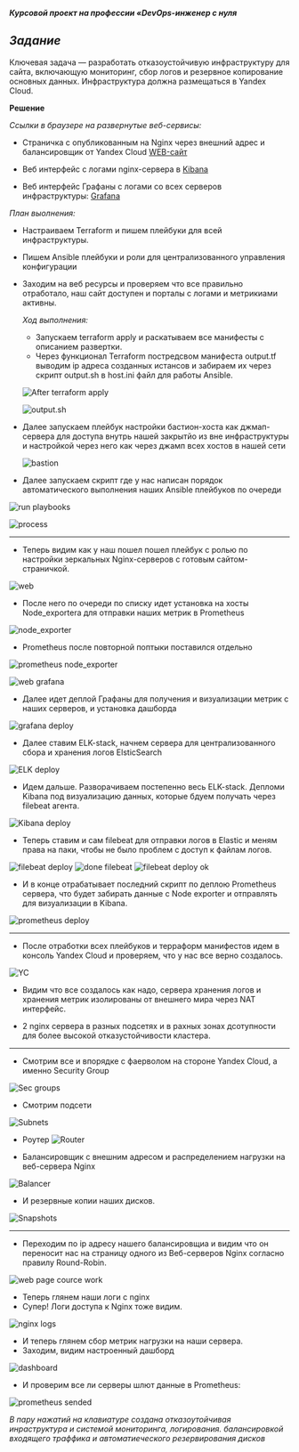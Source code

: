 ***Курсовой проект на профессии «DevOps-инженер с нуля***

*Задание*
----
Ключевая задача — разработать отказоустойчивую инфраструктуру для сайта, включающую мониторинг, сбор логов и резервное копирование основных данных. Инфраструктура должна размещаться в Yandex Cloud.

**Решение**

*Ссылки в браузере на развернутые веб-сервисы:*
- Страничка с опубликованным на Nginx через внешний адрес и балансировщик от Yandex Cloud [WEB-сайт](http://158.160.137.9/)
- Веб интерфейс с логами nginx-сервера в [Kibana](http://158.160.96.134:5601/app/discover#/?_g=(filters:!(),refreshInterval:(pause:!t,value:0),time:(from:now-15m,to:now))&_a=(columns:!(),filters:!(),index:dba56bd0-3611-11ef-8806-290a3ef9f9f8,interval:auto,query:(language:kuery,query:''),sort:!(!('@timestamp',desc))))

- Веб интерфейс Графаны с логами со всех серверов инфраструктуры: [Grafana](http://158.160.47.100:3000/explore?orgId=1&left=%7B%22datasource%22:%22PBFA97CFB590B2093%22,%22queries%22:%5B%7B%22refId%22:%22A%22,%22datasource%22:%7B%22type%22:%22prometheus%22,%22uid%22:%22PBFA97CFB590B2093%22%7D,%22editorMode%22:%22builder%22,%22expr%22:%22node_exporter_build_info%7Bgoversion%3D%5C%22go1.18.1%5C%22%7D%22,%22legendFormat%22:%22__auto%22,%22range%22:true,%22instant%22:true%7D%5D,%22range%22:%7B%22from%22:%22now-5m%22,%22to%22:%22now%22%7D%7D)

*План выолнения:*  


- Настраиваем Terraform и пишем плейбуки для всей инфраструктуры.
- Пишем Ansible плейбуки и роли для централизованного управления конфигурации
- Заходим на веб ресурсы и проверяем что все правильно отработало, наш сайт доступен и порталы с логами и метрикиами активны.

  *Ход выполнения:*

  - Запускаем terraform apply и раскатываем все манифесты с описанием развертки.
  - Через функционал Terraform постредсвом манифеста output.tf выводим ip адреса созданных истансов и забираем их через скрипт output.sh в host.ini файл для работы Ansible.
  
   ![After terraform apply](https://github.com/sash3939/Cource_work/assets/156709540/0545bbf8-a749-4ac2-985d-74abee5fa630)

   ![output.sh](https://github.com/sash3939/Cource_work/assets/156709540/9a16ffcd-eda3-4242-aaa1-53d86acef97b)


  
- Далее запускаем плейбук настройки бастион-хоста как джмап-сервера для доступа внутрь нашей закрытйо из вне инфраструктуры и настройкой через него как через джамп всех хостов в нашей сети

  ![bastion](https://github.com/sash3939/Cource_work/assets/156709540/70684e53-56c5-4e9e-bb8a-1a892a10f87b)



 - Далее запускаем скрипт где у нас написан порядок автоматического выполнения наших Ansible плейбуков по очереди

  ![run playbooks](https://github.com/sash3939/Cource_work/assets/156709540/b76ff9bf-aea2-48c1-9a32-66ec08815a81)

  ![process](https://github.com/sash3939/Cource_work/assets/156709540/75331a68-371b-45db-b97a-8821a6dc4c96)

-----

  - Теперь видим как у наш пошел пошел плейбук с ролью по настройки зеркальных Nginx-серверов с готовым сайтом-страничкой.

  ![web](https://github.com/sash3939/Cource_work/assets/156709540/57fb1ec8-a5ff-458f-a9a4-db36908a2b5a)


  - После него по очереди по списку идет установка на хосты Node_exportera для отправки наших метрик в Prometheus

   ![node_exporter](https://github.com/sash3939/Cource_work/assets/156709540/c120ce9e-e0b8-498c-b45e-8bef854270bd)

  - Prometheus после повторной поптыки поставился отдельно

   ![prometheus node_exporter](https://github.com/sash3939/Cource_work/assets/156709540/09c35d25-4883-4419-922d-2bcee7ff3fa5)

   ![web grafana](https://github.com/sash3939/Cource_work/assets/156709540/0383b749-693d-4aad-b3a9-0e0f6caf3fb0)


  - Далее идет деплой Графаны для получения и визуализации метрик с наших серверов, и установка дашборда

   ![grafana deploy](https://github.com/sash3939/Cource_work/assets/156709540/6c949455-5ae0-4ad4-bdb3-d1e29e36a7f6)


  - Далее ставим ELK-stack, начнем сервера для централизованного сбора и хранения логов ElsticSearch

   ![ELK deploy](https://github.com/sash3939/Cource_work/assets/156709540/a925a8f4-3dea-43fd-a55e-f685fd7a7de4)


 - Идем дальше. Разворачиваем постепенно весь ELK-stack. Депломи Kibana под визуализацию данных, которые бдуем получать через filebeat агента.

![Kibana deploy](https://github.com/sash3939/Cource_work/assets/156709540/504dd92c-3e43-47a0-98a8-380c6f2a15e4)

  
- Теперь ставим и сам filebeat для отправки логов в Elastic и меням права на паки, чтобы не было проблем с доступ к файлам логов.

![filebeat deploy](https://github.com/sash3939/Cource_work/assets/156709540/fd89f50b-5da7-48e0-b210-3a879ba72e9f)
![done filebeat](https://github.com/sash3939/Cource_work/assets/156709540/124bbd0b-7b93-48b0-b3c4-867123171af9)
![filebeat deploy ok](https://github.com/sash3939/Cource_work/assets/156709540/4250a0d0-b516-4fd8-818e-72affd1830b3)


- И в конце отрабатывает последний скрипт по деплою Prometheus сервера, что будет забирать данные с Node exporter и отправлять для визуализации в Kibana.

![prometheus deploy](https://github.com/sash3939/Cource_work/assets/156709540/13be12bd-5b72-4c50-a3e1-5377ca8f1bb7)

----

- После отработки всех плейбуков и терраформ манифестов идем в консоль Yandex Cloud и проверяем, что у нас все верно создалось.

![YC](https://github.com/sash3939/Cource_work/assets/156709540/fe2a22bf-9148-4d4d-8811-2ce4dad70055)

- Видим что все создалось как надо, сервера хранения логов и хранения метрик изолированы от внешнего мира через NAT интерфейс.

- 2 nginx сервера в разных подсетях и в рахных зонах дсотупности для более высокой отказустойчивости кластера.

-------

- Смотрим все и впорядке с фаерволом на стороне Yandex Cloud, а именно Security Group

![Sec groups](https://github.com/sash3939/Cource_work/assets/156709540/8673fb5d-f298-420d-a44b-3785a5316310)

  
- Смотрим подсети

![Subnets](https://github.com/sash3939/Cource_work/assets/156709540/685ca5e1-e8ac-419f-8cc0-cc03212fa43d)


- Роутер
 ![Router](https://github.com/sash3939/Cource_work/assets/156709540/58207dc9-a96f-4138-a1e6-5439add3141e)


- Балансировщик с внешним адресом и распределением нагрузки на веб-сервера Nginx

 ![Balancer](https://github.com/sash3939/Cource_work/assets/156709540/b38826e6-ab8f-4916-a115-cbd407066cef)


- И резервные копии наших дисков.

![Snapshots](https://github.com/sash3939/Cource_work/assets/156709540/70399f6e-67c2-47c7-bf89-ac752a6b1bdc)

----

- Переходим по ip адресу нашего балансировщиа и видим что он переносит нас на страницу одного из Веб-серверов Nginx согласно правилу Round-Robin.

![web page cource work](https://github.com/sash3939/Cource_work/assets/156709540/f32f597a-5f85-430d-9abf-08404c24f3af)


- Теперь глянем наши логи с nginx
- Супер! Логи доступа к Nginx тоже видим.

![nginx logs](https://github.com/sash3939/Cource_work/assets/156709540/120f8ec5-6657-4052-9e33-7d128f4edbed)

- И теперь глянем сбор метрик нагрузки на наши сервера.
- Заходим, видим настроенный дашборд

![dashboard](https://github.com/sash3939/Cource_work/assets/156709540/73efa5e8-a856-47ba-8b44-2e65f95f5819)


- И проверим все ли серверы шлют данные в Prometheus:

![prometheus sended](https://github.com/sash3939/Cource_work/assets/156709540/1f15dd6b-43c7-4134-b2d1-f5b9303eaa9f)



*В пару нажатий на клавиатуре создана отказоутойчивая инраструктура и системой мониторинга, логирования. балансировкой входящего траффика и автоматиеческого резервирования дисков*


  



    
